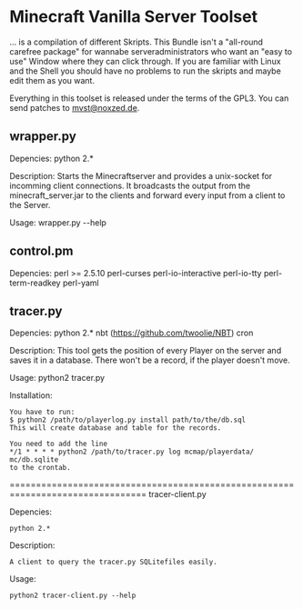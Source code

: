 Minecraft Vanilla Server Toolset
================================

... is a compilation of different Skripts. This Bundle isn't a "all-round 
carefree package" for wannabe serveradministrators who want an "easy to use" 
Window where they can click through. If you are familiar with Linux and the 
Shell you should have no problems to run the skripts and maybe edit them as you 
want.

Everything in this toolset is released under the terms of the GPL3. You can
send patches to mvst@noxzed.de.



wrapper.py
------------


Depencies:
	python 2.*


Description:
Starts the Minecraftserver and provides a unix-socket for incomming client 
connections. It broadcasts the output from the minecraft_server.jar to the 
clients and forward every input from a client to the Server.


Usage: 
	wrapper.py --help



control.pm
----------

Depencies:
	perl >= 2.5.10
	perl-curses
	perl-io-interactive
	perl-io-tty 
	perl-term-readkey
	perl-yaml





tracer.py
----------


Depencies:
	python 2.*
	nbt (https://github.com/twoolie/NBT)
	cron


Description:
	This tool gets the position of every Player on the server and saves it 
	in a database. There won't be a record, if the player doesn't move.

Usage:
	python2 tracer.py 

Installation:

	You have to run:
	$ python2 /path/to/playerlog.py install path/to/the/db.sql
	This will create database and table for the records.

	You need to add the line 
	*/1 * * * * python2 /path/to/tracer.py log mcmap/playerdata/ mc/db.sqlite
	to the crontab.


================================================================================
tracer-client.py

Depencies: 

	python 2.*
	
Description:

	A client to query the tracer.py SQLitefiles easily.
	

Usage:

	python2 tracer-client.py --help




